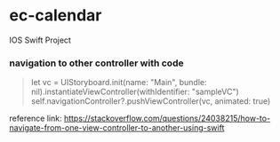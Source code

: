 # ec-calendar
IOS Swift Project

### navigation to other controller with code
>  let vc = UIStoryboard.init(name: "Main", bundle: nil).instantiateViewController(withIdentifier: "sampleVC")
self.navigationController?.pushViewController(vc, animated: true)

reference link: https://stackoverflow.com/questions/24038215/how-to-navigate-from-one-view-controller-to-another-using-swift

>

